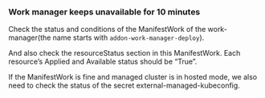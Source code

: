 ### Work manager keeps unavailable for 10 minutes

Check the status and conditions of the ManifestWork of the work-manager(the name starts with  `addon-work-manager-deploy`).

And also check the resourceStatus section in this ManifestWork. Each resource’s Applied and Available status should be “True”.

If the ManifestWork is fine and managed cluster is in hosted mode, we also need to check the status of the secret external-managed-kubeconfig.